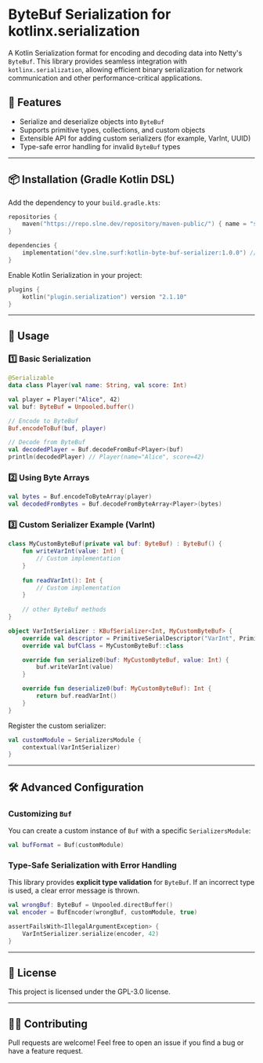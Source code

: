 # ByteBuf Serialization for kotlinx.serialization

A Kotlin Serialization format for encoding and decoding data into Netty's `ByteBuf`. This library
provides seamless integration with `kotlinx.serialization`, allowing efficient binary serialization
for network communication and other performance-critical applications.

## 🚀 Features
- Serialize and deserialize objects into `ByteBuf`
- Supports primitive types, collections, and custom objects
- Extensible API for adding custom serializers (for example, VarInt, UUID)
- Type-safe error handling for invalid `ByteBuf` types

---

## 📦 Installation (Gradle Kotlin DSL)

Add the dependency to your `build.gradle.kts`:

```kotlin
repositories {
    maven("https://repo.slne.dev/repository/maven-public/") { name = "slne-maven-public" }
}

dependencies {
    implementation("dev.slne.surf:kotlin-byte-buf-serializer:1.0.0") // ships netty-all by default – you may want to exclude it
}
```

Enable Kotlin Serialization in your project:

```kotlin
plugins {
    kotlin("plugin.serialization") version "2.1.10"
}
```

---

## 🔧 Usage

### 1️⃣ Basic Serialization

```kotlin
@Serializable
data class Player(val name: String, val score: Int)

val player = Player("Alice", 42)
val buf: ByteBuf = Unpooled.buffer()

// Encode to ByteBuf
Buf.encodeToBuf(buf, player)

// Decode from ByteBuf
val decodedPlayer = Buf.decodeFromBuf<Player>(buf)
println(decodedPlayer) // Player(name="Alice", score=42)
```

### 2️⃣ Using Byte Arrays

```kotlin
val bytes = Buf.encodeToByteArray(player)
val decodedFromBytes = Buf.decodeFromByteArray<Player>(bytes)
```

### 3️⃣ Custom Serializer Example (VarInt)

```kotlin
class MyCustomByteBuf(private val buf: ByteBuf) : ByteBuf() {
    fun writeVarInt(value: Int) {
        // Custom implementation
    }
    
    fun readVarInt(): Int {
        // Custom implementation
    }
    
    // other ByteBuf methods
}

object VarIntSerializer : KBufSerializer<Int, MyCustomByteBuf> {
    override val descriptor = PrimitiveSerialDescriptor("VarInt", PrimitiveKind.INT)
    override val bufClass = MyCustomByteBuf::class

    override fun serialize0(buf: MyCustomByteBuf, value: Int) {
        buf.writeVarInt(value)
    }

    override fun deserialize0(buf: MyCustomByteBuf): Int {
        return buf.readVarInt()
    }
}
```

Register the custom serializer:

```kotlin
val customModule = SerializersModule {
    contextual(VarIntSerializer)
}
```

---

## 🛠 Advanced Configuration

### Customizing `Buf`

You can create a custom instance of `Buf` with a specific `SerializersModule`:

```kotlin
val bufFormat = Buf(customModule)
```

### Type-Safe Serialization with Error Handling

This library provides **explicit type validation** for `ByteBuf`. If an incorrect type is used, a
clear error message is thrown.

```kotlin
val wrongBuf: ByteBuf = Unpooled.directBuffer()
val encoder = BufEncoder(wrongBuf, customModule, true)

assertFailsWith<IllegalArgumentException> {
    VarIntSerializer.serialize(encoder, 42)
}
```

---

## 📝 License

This project is licensed under the GPL-3.0 license.

---

## 👨‍💻 Contributing

Pull requests are welcome! Feel free to open an issue if you find a bug or have a feature request.
